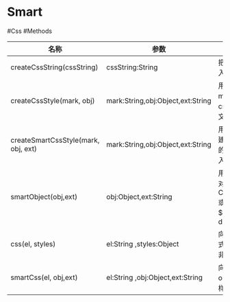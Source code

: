# Smart



#Css
#Methods

| 名称                            |参数                                |说明                           |
| ------------------------------ | --------------------------------- | -------------------------------- |
| createCssString(cssString)     |cssString:String                   | 把css字符串写入文档                      |
| createCssStyle(mark, obj)|mark:String,obj:Object,ext:String  | 用obj创建与mark关联的css对象,并写入文档|
| createSmartCssStyle(mark, obj, ext)            |mark:String,obj:Object,ext:String  | 用smartobj创建与mark关联的css对象,并写入文档|
| smartObject(obj,ext)           |obj:Object,ext:String              | 用obj创建css对象,可以使用CssBuilder.css或jquery的 $.css() 添加到dom            |
| css(el, styles)                |el:String ,styles:Object           | 向el写入css样式,如果属性值非法,则删除|
| smartCss(el, obj,ext)    |el:String ,obj:Object,ext:String   | 向el写入通过obj创建的css样式|
